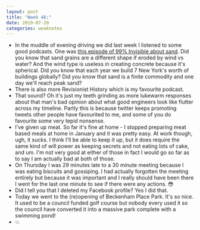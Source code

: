 ```yaml
---
layout: post
title: "Week 46:"
date: 2019-07-20
categories: weaknotes
---
```

* In the muddle of evening driving we did last week I listened to some good podcasts. One was [this episode of 99% Invisible about sand](https://99percentinvisible.org/episode/built-on-sand/). Did you know that sand grains are a different shape if eroded by wind vs water? And the wind type is useless in creating concrete because it's spherical. Did you know that each year we build 7 New York's worth of buildings globally? Did you know that sand is a finite commodity and one day we'll reach peak sand?
* There is also more Revisionist History which is my favourite podcast.
* That sound? Oh it's just my teeth grinding as more lukewarm responses about that man's bad opinion about what good engineers look like flutter across my timeline. Partly this is because twitter keeps promoting tweets other people have favourited to me, and some of you do favourite some very tepid nonsense.
* I've given up meat. So far it's fine at home - I stopped preparing meat based meals at home in January and it was pretty easy. At work though, ugh, it sucks. I think I'll be able to keep it up, but it does require the same kind of will power as keeping secrets and not eating lots of cake, and um. I'm not very good at either of those in fact I would go so far as to say I am actually bad at both of those.
* On Thursday I was 29 minutes late to a 30 minute meeting because I was eating biscuits and gossiping. I had actually forgotten the meeting entirely but because it was important and I really should have been there I went for the last one minute to see if there were any actions. 😳
* Did I tell you that I deleted my Facebook profile? Yes I did that.
* Today we went to the (re)opening of Beckenham Place Park. It's so nice. It used to be a council funded golf course but nobody every used it so the council have converted it into a massive park complete with a swimming pond!
* 💥
